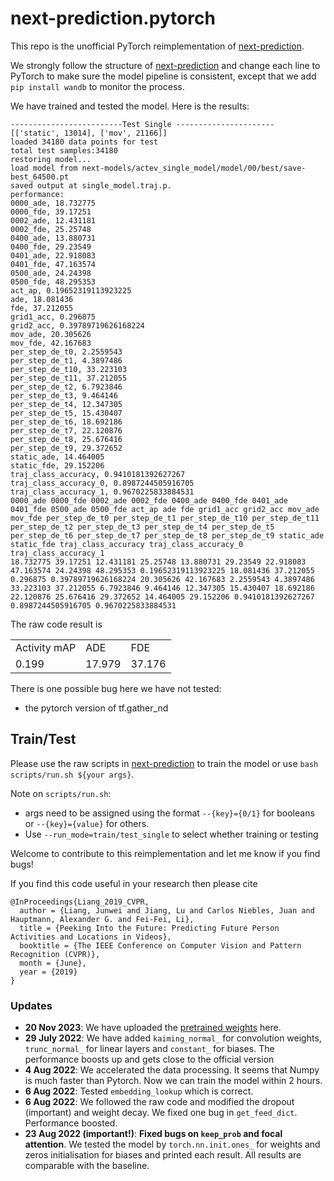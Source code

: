 # next-prediction.pytorch
 
This repo is the unofficial PyTorch reimplementation of [next-prediction](https://github.com/google/next-prediction).

We strongly follow the structure of [next-prediction](https://github.com/google/next-prediction) and change each line to PyTorch to make sure the model pipeline is consistent, except that we add `pip install wandb` to monitor the process.

We have trained and tested the model. Here is the results:

```
-------------------------Test Single ----------------------
[['static', 13014], ['mov', 21166]]
loaded 34180 data points for test
total test samples:34180
restoring model...
load model from next-models/actev_single_model/model/00/best/save-best_64500.pt
saved output at single_model.traj.p.
performance:
0000_ade, 18.732775
0000_fde, 39.17251
0002_ade, 12.431181
0002_fde, 25.25748
0400_ade, 13.880731
0400_fde, 29.23549
0401_ade, 22.918083
0401_fde, 47.163574
0500_ade, 24.24398
0500_fde, 48.295353
act_ap, 0.19652319113923225
ade, 18.081436
fde, 37.212055
grid1_acc, 0.296875
grid2_acc, 0.39789719626168224
mov_ade, 20.305626
mov_fde, 42.167683
per_step_de_t0, 2.2559543
per_step_de_t1, 4.3897486
per_step_de_t10, 33.223103
per_step_de_t11, 37.212055
per_step_de_t2, 6.7923846
per_step_de_t3, 9.464146
per_step_de_t4, 12.347305
per_step_de_t5, 15.430407
per_step_de_t6, 18.692186
per_step_de_t7, 22.120876
per_step_de_t8, 25.676416
per_step_de_t9, 29.372652
static_ade, 14.464005
static_fde, 29.152206
traj_class_accuracy, 0.9410181392627267
traj_class_accuracy_0, 0.8987244505916705
traj_class_accuracy_1, 0.9670225833884531
0000_ade 0000_fde 0002_ade 0002_fde 0400_ade 0400_fde 0401_ade 0401_fde 0500_ade 0500_fde act_ap ade fde grid1_acc grid2_acc mov_ade mov_fde per_step_de_t0 per_step_de_t1 per_step_de_t10 per_step_de_t11 per_step_de_t2 per_step_de_t3 per_step_de_t4 per_step_de_t5 per_step_de_t6 per_step_de_t7 per_step_de_t8 per_step_de_t9 static_ade static_fde traj_class_accuracy traj_class_accuracy_0 traj_class_accuracy_1
18.732775 39.17251 12.431181 25.25748 13.880731 29.23549 22.918083 47.163574 24.24398 48.295353 0.19652319113923225 18.081436 37.212055 0.296875 0.39789719626168224 20.305626 42.167683 2.2559543 4.3897486 33.223103 37.212055 6.7923846 9.464146 12.347305 15.430407 18.692186 22.120876 25.676416 29.372652 14.464005 29.152206 0.9410181392627267 0.8987244505916705 0.9670225833884531
```
The raw code result is 

<table>
  <tr>
    <td>Activity mAP</td>
    <td>ADE</td>
    <td>FDE</td>
  </tr>
  <tr>
    <td>0.199</td>
    <td>17.979</td>
    <td>37.176</td>
  </tr>
</table>

There is one possible bug here we have not tested:
* the pytorch version of tf.gather_nd

## Train/Test
Please use the raw scripts in [next-prediction](https://github.com/google/next-prediction) to train the model or use `bash scripts/run.sh ${your args}`. 

Note on `scripts/run.sh`: 
* args need to be assigned using the format `--{key}={0/1}` for booleans or `--{key}={value}` for others. 
* Use `--run_mode=train/test_single` to select whether training or testing

Welcome to contribute to this reimplementation and let me know if you find bugs!

If you find this code useful in your research then please cite

```
@InProceedings{Liang_2019_CVPR,
  author = {Liang, Junwei and Jiang, Lu and Carlos Niebles, Juan and Hauptmann, Alexander G. and Fei-Fei, Li},
  title = {Peeking Into the Future: Predicting Future Person Activities and Locations in Videos},
  booktitle = {The IEEE Conference on Computer Vision and Pattern Recognition (CVPR)},
  month = {June},
  year = {2019}
}
```

### Updates
* **20 Nov 2023**: We have uploaded the [pretrained weights](https://www.dropbox.com/scl/fi/vl9xvtpi1cg30p4640r7q/next-models.zip?rlkey=nvh02nokdajehqgziop71vo97&dl=0) here. 
* **29 July 2022**: We have added `kaiming_normal_` for convolution weights, `trunc_normal_` for linear layers and `constant_` for biases. The performance boosts up and gets close to the official version 
* **4 Aug 2022**: We accelerated the data processing. It seems that Numpy is much faster than Pytorch. Now we can train the model within 2 hours.
* **6 Aug 2022**: Tested `embedding_lookup` which is correct. 
* **6 Aug 2022**: We followed the raw code and modified the dropout (important) and weight decay. We fixed one bug in `get_feed_dict`. Performance boosted.
* **23 Aug 2022 (important!)**: **Fixed bugs on `keep_prob` and focal attention**. We tested the model by `torch.nn.init.ones_` for weights and zeros initialisation for biases and printed each result. All results are comparable with the baseline.
